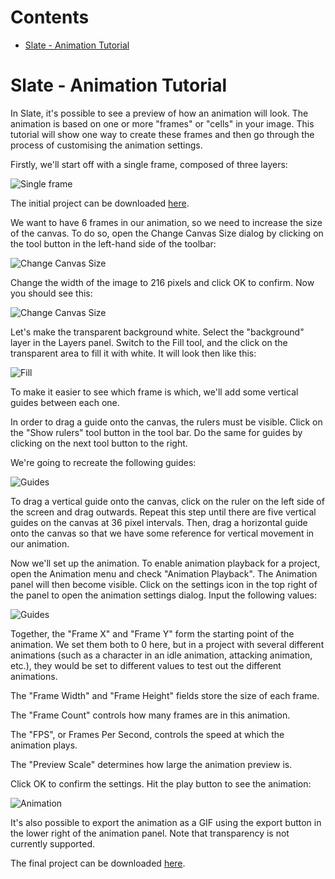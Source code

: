 <!-- START doctoc generated TOC please keep comment here to allow auto update -->
<!-- DON'T EDIT THIS SECTION, INSTEAD RE-RUN doctoc TO UPDATE -->
# Contents

- [Slate - Animation Tutorial](#slate---animation-tutorial)

<!-- END doctoc generated TOC please keep comment here to allow auto update -->

# Slate - Animation Tutorial

In Slate, it's possible to see a preview of how an animation will look. The animation is based on one or more "frames" or "cells" in your image. This tutorial will show one way to create these frames and then go through the process of customising the animation settings.

Firstly, we'll start off with a single frame, composed of three layers:

![Single frame](https://github.com/mitchcurtis/slate/blob/release/doc/images/slate-animation-tutorial-1.png)

The initial project can be downloaded [here](https://github.com/mitchcurtis/slate/blob/master/tests/manual/screenshots/resources/animation-tutorial-1.slp).

We want to have 6 frames in our animation, so we need to increase the size of the canvas. To do so, open the Change Canvas Size dialog by clicking on the tool button in the left-hand side of the toolbar:

![Change Canvas Size](https://github.com/mitchcurtis/slate/blob/release/doc/images/slate-animation-tutorial-1.1.png)

Change the width of the image to 216 pixels and click OK to confirm. Now you should see this:

![Change Canvas Size](https://github.com/mitchcurtis/slate/blob/release/doc/images/slate-animation-tutorial-2.png)

Let's make the transparent background white. Select the "background" layer in the Layers panel. Switch to the Fill tool, and the click on the transparent area to fill it with white. It will look then like this:

![Fill](https://github.com/mitchcurtis/slate/blob/release/doc/images/slate-animation-tutorial-2.1.png)

To make it easier to see which frame is which, we'll add some vertical guides between each one.

In order to drag a guide onto the canvas, the rulers must be visible. Click on the "Show rulers" tool button in the tool bar. Do the same for guides by clicking on the next tool button to the right.

We're going to recreate the following guides:

![Guides](https://github.com/mitchcurtis/slate/blob/release/doc/images/slate-animation-tutorial-2.2.png)

To drag a vertical guide onto the canvas, click on the ruler on the left side of the screen and drag outwards. Repeat this step until there are five vertical guides on the canvas at 36 pixel intervals. Then, drag a horizontal guide onto the canvas so that we have some reference for vertical movement in our animation.

Now we'll set up the animation. To enable animation playback for a project, open the Animation menu and check "Animation Playback". The Animation panel will then become visible. Click on the settings icon in the top right of the panel to open the animation settings dialog. Input the following values:

![Guides](https://github.com/mitchcurtis/slate/blob/release/doc/images/slate-animation-tutorial-3.png)

Together, the "Frame X" and "Frame Y" form the starting point of the animation. We set them both to 0 here, but in a project with several different animations (such as a character in an idle animation, attacking animation, etc.), they would be set to different values to test out the different animations.

The "Frame Width" and "Frame Height" fields store the size of each frame.

The "Frame Count" controls how many frames are in this animation.

The "FPS", or Frames Per Second, controls the speed at which the animation plays.

The "Preview Scale" determines how large the animation preview is.

Click OK to confirm the settings. Hit the play button to see the animation:

![Animation](https://github.com/mitchcurtis/slate/blob/release/doc/images/slate-animation-tutorial.gif)

It's also possible to export the animation as a GIF using the export button in the lower right of the animation panel. Note that transparency is not currently supported.

The final project can be downloaded [here](https://github.com/mitchcurtis/slate/blob/master/tests/manual/screenshots/resources/animation-tutorial-3.slp).
